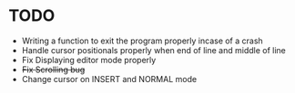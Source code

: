 # TODO
- Writing a function to exit the program properly incase of a crash
- Handle cursor positionals properly when end of line and middle of line
- Fix Displaying editor mode properly
- ~~Fix Scrolling bug~~
- Change cursor on INSERT and NORMAL mode
